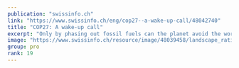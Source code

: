 ```yaml
---
publication: "swissinfo.ch"
link: "https://www.swissinfo.ch/eng/cop27--a-wake-up-call/48042740"
title: "COP27: A wake-up call"
excerpt: "Only by phasing out fossil fuels can the planet avoid the worst, writes climate expert Sonia Seneviratne."
image: "https://www.swissinfo.ch/resource/image/48039458/landscape_ratio3x2/480/320/828ffc7d7337167baec79fb5e73c514c/2755F363EAC9C663C11048147BF0D1F8/prof--dr--sonia-i--seneviratne.png"
group: pro
rank: 19
---
```

